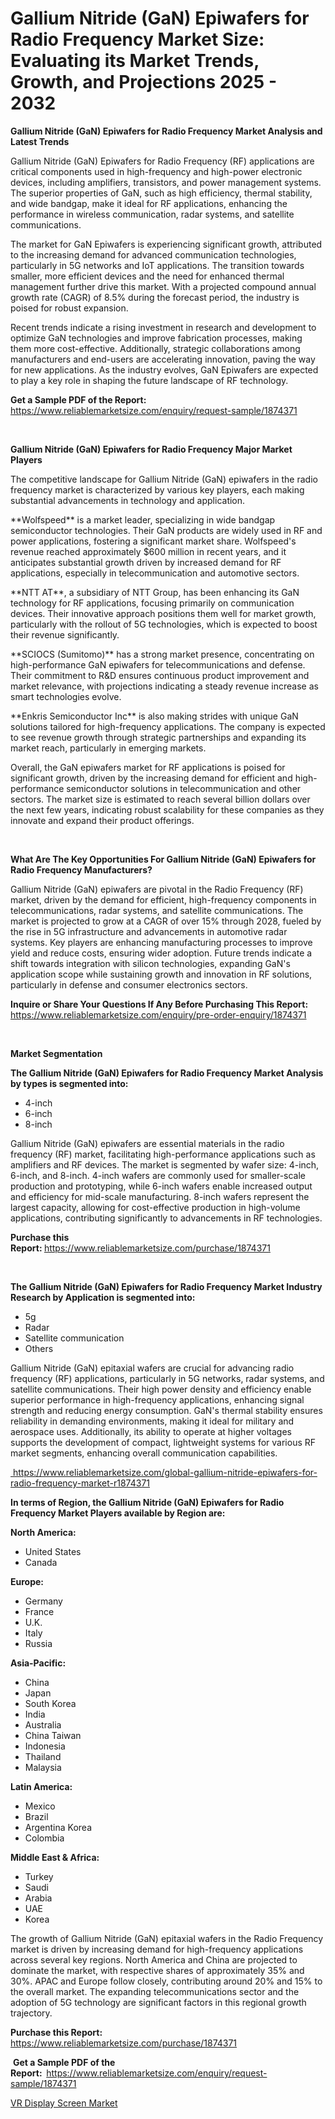 <p><h1>Gallium Nitride (GaN) Epiwafers for Radio Frequency Market Size: Evaluating its Market Trends, Growth, and Projections 2025 - 2032</h1></p><p><strong>Gallium Nitride (GaN) Epiwafers for Radio Frequency Market Analysis and Latest Trends</strong></p>
<p><p>Gallium Nitride (GaN) Epiwafers for Radio Frequency (RF) applications are critical components used in high-frequency and high-power electronic devices, including amplifiers, transistors, and power management systems. The superior properties of GaN, such as high efficiency, thermal stability, and wide bandgap, make it ideal for RF applications, enhancing the performance in wireless communication, radar systems, and satellite communications.</p><p>The market for GaN Epiwafers is experiencing significant growth, attributed to the increasing demand for advanced communication technologies, particularly in 5G networks and IoT applications. The transition towards smaller, more efficient devices and the need for enhanced thermal management further drive this market. With a projected compound annual growth rate (CAGR) of 8.5% during the forecast period, the industry is poised for robust expansion.</p><p>Recent trends indicate a rising investment in research and development to optimize GaN technologies and improve fabrication processes, making them more cost-effective. Additionally, strategic collaborations among manufacturers and end-users are accelerating innovation, paving the way for new applications. As the industry evolves, GaN Epiwafers are expected to play a key role in shaping the future landscape of RF technology.</p></p>
<p><strong>Get a Sample PDF of the Report:&nbsp;</strong> <a href="https://www.reliablemarketsize.com/enquiry/request-sample/1874371?utm_campaign=2192&utm_medium=2&utm_source=Github&utm_content=ia&utm_term=13022025&utm_id=gallium-nitride-gan-epiwafers-for-radio-frequency">https://www.reliablemarketsize.com/enquiry/request-sample/1874371</a></p>
<p>&nbsp;</p>
<p><strong>Gallium Nitride (GaN) Epiwafers for Radio Frequency Major Market Players</strong></p>
<p><p>The competitive landscape for Gallium Nitride (GaN) epiwafers in the radio frequency market is characterized by various key players, each making substantial advancements in technology and application.</p><p>**Wolfspeed** is a market leader, specializing in wide bandgap semiconductor technologies. Their GaN products are widely used in RF and power applications, fostering a significant market share. Wolfspeed's revenue reached approximately $600 million in recent years, and it anticipates substantial growth driven by increased demand for RF applications, especially in telecommunication and automotive sectors.</p><p>**NTT AT**, a subsidiary of NTT Group, has been enhancing its GaN technology for RF applications, focusing primarily on communication devices. Their innovative approach positions them well for market growth, particularly with the rollout of 5G technologies, which is expected to boost their revenue significantly.</p><p>**SCIOCS (Sumitomo)** has a strong market presence, concentrating on high-performance GaN epiwafers for telecommunications and defense. Their commitment to R&D ensures continuous product improvement and market relevance, with projections indicating a steady revenue increase as smart technologies evolve.</p><p>**Enkris Semiconductor Inc** is also making strides with unique GaN solutions tailored for high-frequency applications. The company is expected to see revenue growth through strategic partnerships and expanding its market reach, particularly in emerging markets.</p><p>Overall, the GaN epiwafers market for RF applications is poised for significant growth, driven by the increasing demand for efficient and high-performance semiconductor solutions in telecommunication and other sectors. The market size is estimated to reach several billion dollars over the next few years, indicating robust scalability for these companies as they innovate and expand their product offerings.</p></p>
<p>&nbsp;</p>
<p><strong>What Are The Key Opportunities For Gallium Nitride (GaN) Epiwafers for Radio Frequency Manufacturers?</strong></p>
<p><p>Gallium Nitride (GaN) epiwafers are pivotal in the Radio Frequency (RF) market, driven by the demand for efficient, high-frequency components in telecommunications, radar systems, and satellite communications. The market is projected to grow at a CAGR of over 15% through 2028, fueled by the rise in 5G infrastructure and advancements in automotive radar systems. Key players are enhancing manufacturing processes to improve yield and reduce costs, ensuring wider adoption. Future trends indicate a shift towards integration with silicon technologies, expanding GaN's application scope while sustaining growth and innovation in RF solutions, particularly in defense and consumer electronics sectors.</p></p>
<p><strong>Inquire or Share Your Questions If Any Before Purchasing This Report:</strong> <a href="https://www.reliablemarketsize.com/enquiry/pre-order-enquiry/1874371?utm_campaign=2192&utm_medium=2&utm_source=Github&utm_content=ia&utm_term=13022025&utm_id=gallium-nitride-gan-epiwafers-for-radio-frequency">https://www.reliablemarketsize.com/enquiry/pre-order-enquiry/1874371</a></p>
<p>&nbsp;</p>
<p><strong>Market Segmentation</strong></p>
<p><strong>The Gallium Nitride (GaN) Epiwafers for Radio Frequency Market Analysis by types is segmented into:</strong></p>
<p><ul><li>4-inch</li><li>6-inch</li><li>8-inch</li></ul></p>
<p><p>Gallium Nitride (GaN) epiwafers are essential materials in the radio frequency (RF) market, facilitating high-performance applications such as amplifiers and RF devices. The market is segmented by wafer size: 4-inch, 6-inch, and 8-inch. 4-inch wafers are commonly used for smaller-scale production and prototyping, while 6-inch wafers enable increased output and efficiency for mid-scale manufacturing. 8-inch wafers represent the largest capacity, allowing for cost-effective production in high-volume applications, contributing significantly to advancements in RF technologies.</p></p>
<p><strong>Purchase this Report:&nbsp;</strong><a href="https://www.reliablemarketsize.com/purchase/1874371?utm_campaign=2192&utm_medium=2&utm_source=Github&utm_content=ia&utm_term=13022025&utm_id=gallium-nitride-gan-epiwafers-for-radio-frequency">https://www.reliablemarketsize.com/purchase/1874371</a></p>
<p>&nbsp;</p>
<p><strong>The Gallium Nitride (GaN) Epiwafers for Radio Frequency Market Industry Research by Application is segmented into:</strong></p>
<p><ul><li>5g</li><li>Radar</li><li>Satellite communication</li><li>Others</li></ul></p>
<p><p>Gallium Nitride (GaN) epitaxial wafers are crucial for advancing radio frequency (RF) applications, particularly in 5G networks, radar systems, and satellite communications. Their high power density and efficiency enable superior performance in high-frequency applications, enhancing signal strength and reducing energy consumption. GaN's thermal stability ensures reliability in demanding environments, making it ideal for military and aerospace uses. Additionally, its ability to operate at higher voltages supports the development of compact, lightweight systems for various RF market segments, enhancing overall communication capabilities.</p></p>
<p><a href="https://www.reliablemarketsize.com/global-gallium-nitride-epiwafers-for-radio-frequency-market-r1874371?utm_campaign=2192&utm_medium=2&utm_source=Github&utm_content=ia&utm_term=13022025&utm_id=gallium-nitride-gan-epiwafers-for-radio-frequency">&nbsp;https://www.reliablemarketsize.com/global-gallium-nitride-epiwafers-for-radio-frequency-market-r1874371</a></p>
<p><strong>In terms of Region, the Gallium Nitride (GaN) Epiwafers for Radio Frequency Market Players available by Region are:</strong></p>
<p>
    <p> <strong> North America: </strong>
        <ul>
            <li>United States</li>
            <li>Canada</li>
        </ul>
        </p> 
    <p> <strong> Europe: </strong>
        <ul>
            <li>Germany</li>
            <li>France</li>
            <li>U.K.</li>
            <li>Italy</li>
            <li>Russia</li>
        </ul>
        </p> 
    <p> <strong> Asia-Pacific: </strong>
        <ul>
            <li>China</li>
            <li>Japan</li>
            <li>South Korea</li>
            <li>India</li>
            <li>Australia</li>
            <li>China Taiwan</li>
            <li>Indonesia</li>
            <li>Thailand</li>
            <li>Malaysia</li>
        </ul>
        </p> 
    <p> <strong> Latin America: </strong>
        <ul>
            <li>Mexico</li>
            <li>Brazil</li>
            <li>Argentina Korea</li>
            <li>Colombia</li>
        </ul>
        </p> 
    <p> <strong> Middle East & Africa: </strong>
        <ul>
            <li>Turkey</li>
            <li>Saudi</li>
            <li>Arabia</li>
            <li>UAE</li>
            <li>Korea</li>
        </ul>
    </p>
    </p>
<p><p>The growth of Gallium Nitride (GaN) epitaxial wafers in the Radio Frequency market is driven by increasing demand for high-frequency applications across several key regions. North America and China are projected to dominate the market, with respective shares of approximately 35% and 30%. APAC and Europe follow closely, contributing around 20% and 15% to the overall market. The expanding telecommunications sector and the adoption of 5G technology are significant factors in this regional growth trajectory.</p></p>
<p><strong>Purchase this Report: </strong><a href="https://www.reliablemarketsize.com/purchase/1874371?utm_campaign=2192&utm_medium=2&utm_source=Github&utm_content=ia&utm_term=13022025&utm_id=gallium-nitride-gan-epiwafers-for-radio-frequency">https://www.reliablemarketsize.com/purchase/1874371</a></p>
<p>&nbsp;<strong>Get a Sample PDF of the Report:&nbsp;&nbsp;</strong><a href="https://www.reliablemarketsize.com/enquiry/request-sample/1874371?utm_campaign=2192&utm_medium=2&utm_source=Github&utm_content=ia&utm_term=13022025&utm_id=gallium-nitride-gan-epiwafers-for-radio-frequency">https://www.reliablemarketsize.com/enquiry/request-sample/1874371</a></p>
<p><strong></strong></p>
<p><p><a href="https://github.com/SanjidaMahmud54/Market-Research-Report-List-1/blob/main/vr-display-screen-market.md?utm_campaign=2192&utm_medium=2&utm_source=Github&utm_content=ia&utm_term=13022025&utm_id=gallium-nitride-gan-epiwafers-for-radio-frequency">VR Display Screen Market</a></p></p>